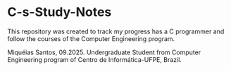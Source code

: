 # C-s-Study-Notes
This repository was created to track my progress has a C programmer and follow the courses of the Computer Engineering program.

Miquéias Santos, 09.2025.
Undergraduate Student from Computer Engineering program of Centro de Informática-UFPE, Brazil.
